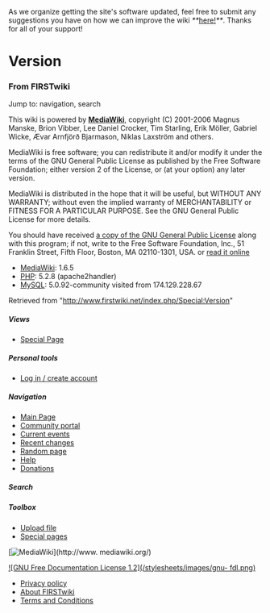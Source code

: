 As we organize getting the site's software updated, feel free to submit any
suggestions you have on how we can improve the wiki
_**_[here!](/index.php/User:Hallry/Suggestions "User:Hallry/Suggestions"
)_**_. Thanks for all of your support!

# Version

### From FIRSTwiki

Jump to: navigation, search

This wiki is powered by **[MediaWiki](http://www.mediawiki.org/
"http://www.mediawiki.org/" )**, copyright (C) 2001-2006 Magnus Manske, Brion
Vibber, Lee Daniel Crocker, Tim Starling, Erik Möller, Gabriel Wicke, Ævar
Arnfjörð Bjarmason, Niklas Laxström and others.

MediaWiki is free software; you can redistribute it and/or modify it under the
terms of the GNU General Public License as published by the Free Software
Foundation; either version 2 of the License, or (at your option) any later
version.

MediaWiki is distributed in the hope that it will be useful, but WITHOUT ANY
WARRANTY; without even the implied warranty of MERCHANTABILITY or FITNESS FOR
A PARTICULAR PURPOSE. See the GNU General Public License for more details.

You should have received [a copy of the GNU General Public
License](http://www.firstwiki.net/COPYING "http://www.firstwiki.net/COPYING" )
along with this program; if not, write to the Free Software Foundation, Inc.,
51 Franklin Street, Fifth Floor, Boston, MA 02110-1301, USA. or [read it
online](http://www.gnu.org/copyleft/gpl.html
"http://www.gnu.org/copyleft/gpl.html" )

  * [MediaWiki](http://www.mediawiki.org/ "http://www.mediawiki.org/" ): 1.6.5 
  * [PHP](http://www.php.net/ "http://www.php.net/" ): 5.2.8 (apache2handler) 
  * [MySQL](http://www.mysql.com/ "http://www.mysql.com/" ): 5.0.92-community 
visited from 174.129.228.67

Retrieved from "<http://www.firstwiki.net/index.php/Special:Version>"

##### Views

  * [Special Page](/index.php/Special:Version)

##### Personal tools

  * [Log in / create account](/index.php?title=Special:Userlogin&returnto=Special:Version)

[](/index.php/Main_Page "Main Page" )

##### Navigation

  * [Main Page](/index.php/Main_Page)
  * [Community portal](/index.php/FIRSTwiki:Community_portal)
  * [Current events](/index.php/Current_events)
  * [Recent changes](/index.php/Special:Recentchanges)
  * [Random page](/index.php/Special:Random)
  * [Help](/index.php/FIRSTwiki:Help)
  * [Donations](/index.php/FIRSTwiki:Site_support)

##### Search



##### Toolbox

  * [Upload file](/index.php/Special:Upload)
  * [Special pages](/index.php/Special:Specialpages)

[![MediaWiki](/skins/common/images/poweredby_mediawiki_88x31.png)](http://www.
mediawiki.org/)

[![GNU Free Documentation License 1.2](/stylesheets/images/gnu-
fdl.png)](http://www.gnu.org/copyleft/fdl.html)

  * [Privacy policy](/index.php/FIRSTwiki:Privacy_policy "FIRSTwiki:Privacy policy" )
  * [About FIRSTwiki](/index.php/FIRSTwiki:About "FIRSTwiki:About" )
  * [Terms and Conditions](/index.php/FIRSTwiki:Terms_and_conditions "FIRSTwiki:Terms and conditions" )

